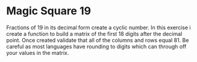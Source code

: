 Magic Square 19
===============

Fractions of 19 in its decimal form create a cyclic number.  In this exercise i
create a function to build a matrix of the first 18 digits after the decimal 
point.  Once created validate that all of the columns and rows equal 81.  Be 
careful as most languages have rounding to digits which can through off your 
values in the matrix.
